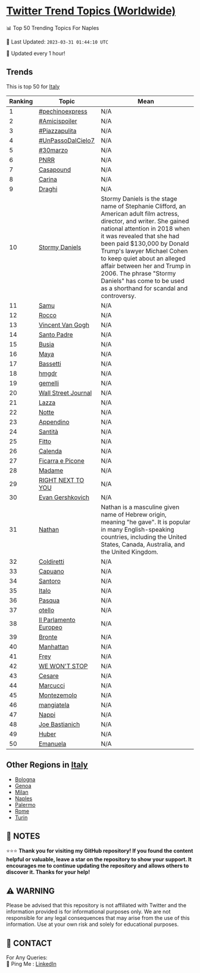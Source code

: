 [Twitter Trend Topics (Worldwide)](https://github.com/ErcinDedeoglu/Twitter-Trend-Topics)
==========


📊 Top 50 Trending Topics For Naples

📆 Last Updated: `2023-03-31 01:44:10 UTC`

🔧 Updated every 1 hour!


## Trends

This is top 50 for [Italy](</Italy>)

| Ranking | Topic | Mean |
| ------- | ------------ | ------------ |
| 1 | [#pechinoexpress](http://twitter.com/search?q=%23pechinoexpress) | N/A |
| 2 | [#Amicispoiler](http://twitter.com/search?q=%23Amicispoiler) | N/A |
| 3 | [#Piazzapulita](http://twitter.com/search?q=%23Piazzapulita) | N/A |
| 4 | [#UnPassoDalCielo7](http://twitter.com/search?q=%23UnPassoDalCielo7) | N/A |
| 5 | [#30marzo](http://twitter.com/search?q=%2330marzo) | N/A |
| 6 | [PNRR](http://twitter.com/search?q=PNRR) | N/A |
| 7 | [Casapound](http://twitter.com/search?q=Casapound) | N/A |
| 8 | [Carina](http://twitter.com/search?q=Carina) | N/A |
| 9 | [Draghi](http://twitter.com/search?q=Draghi) | N/A |
| 10 | [Stormy Daniels](http://twitter.com/search?q=Stormy+Daniels) | Stormy Daniels is the stage name of Stephanie Clifford, an American adult film actress, director, and writer. She gained national attention in 2018 when it was revealed that she had been paid $130,000 by Donald Trump's lawyer Michael Cohen to keep quiet about an alleged affair between her and Trump in 2006. The phrase "Stormy Daniels" has come to be used as a shorthand for scandal and controversy. |
| 11 | [Samu](http://twitter.com/search?q=Samu) | N/A |
| 12 | [Rocco](http://twitter.com/search?q=Rocco) | N/A |
| 13 | [Vincent Van Gogh](http://twitter.com/search?q=Vincent+Van+Gogh) | N/A |
| 14 | [Santo Padre](http://twitter.com/search?q=Santo+Padre) | N/A |
| 15 | [Busia](http://twitter.com/search?q=Busia) | N/A |
| 16 | [Maya](http://twitter.com/search?q=Maya) | N/A |
| 17 | [Bassetti](http://twitter.com/search?q=Bassetti) | N/A |
| 18 | [hmgdr](http://twitter.com/search?q=hmgdr) | N/A |
| 19 | [gemelli](http://twitter.com/search?q=gemelli) | N/A |
| 20 | [Wall Street Journal](http://twitter.com/search?q=Wall+Street+Journal) | N/A |
| 21 | [Lazza](http://twitter.com/search?q=Lazza) | N/A |
| 22 | [Notte](http://twitter.com/search?q=Notte) | N/A |
| 23 | [Appendino](http://twitter.com/search?q=Appendino) | N/A |
| 24 | [Santità](http://twitter.com/search?q=Santit%c3%a0) | N/A |
| 25 | [Fitto](http://twitter.com/search?q=Fitto) | N/A |
| 26 | [Calenda](http://twitter.com/search?q=Calenda) | N/A |
| 27 | [Ficarra e Picone](http://twitter.com/search?q=Ficarra+e+Picone) | N/A |
| 28 | [Madame](http://twitter.com/search?q=Madame) | N/A |
| 29 | [RIGHT NEXT TO YOU](http://twitter.com/search?q=RIGHT+NEXT+TO+YOU) | N/A |
| 30 | [Evan Gershkovich](http://twitter.com/search?q=Evan+Gershkovich) | N/A |
| 31 | [Nathan](http://twitter.com/search?q=Nathan) | Nathan is a masculine given name of Hebrew origin, meaning "he gave". It is popular in many English-speaking countries, including the United States, Canada, Australia, and the United Kingdom. |
| 32 | [Coldiretti](http://twitter.com/search?q=Coldiretti) | N/A |
| 33 | [Capuano](http://twitter.com/search?q=Capuano) | N/A |
| 34 | [Santoro](http://twitter.com/search?q=Santoro) | N/A |
| 35 | [Italo](http://twitter.com/search?q=Italo) | N/A |
| 36 | [Pasqua](http://twitter.com/search?q=Pasqua) | N/A |
| 37 | [otello](http://twitter.com/search?q=otello) | N/A |
| 38 | [Il Parlamento Europeo](http://twitter.com/search?q=Il+Parlamento+Europeo) | N/A |
| 39 | [Bronte](http://twitter.com/search?q=Bronte) | N/A |
| 40 | [Manhattan](http://twitter.com/search?q=Manhattan) | N/A |
| 41 | [Frey](http://twitter.com/search?q=Frey) | N/A |
| 42 | [WE WON'T STOP](http://twitter.com/search?q=WE+WON%27T+STOP) | N/A |
| 43 | [Cesare](http://twitter.com/search?q=Cesare) | N/A |
| 44 | [Marcucci](http://twitter.com/search?q=Marcucci) | N/A |
| 45 | [Montezemolo](http://twitter.com/search?q=Montezemolo) | N/A |
| 46 | [mangiatela](http://twitter.com/search?q=mangiatela) | N/A |
| 47 | [Nappi](http://twitter.com/search?q=Nappi) | N/A |
| 48 | [Joe Bastianich](http://twitter.com/search?q=Joe+Bastianich) | N/A |
| 49 | [Huber](http://twitter.com/search?q=Huber) | N/A |
| 50 | [Emanuela](http://twitter.com/search?q=Emanuela) | N/A |



## Other Regions in [Italy](</Italy>)

* [Bologna](</Italy/Bologna.md>)
* [Genoa](</Italy/Genoa.md>)
* [Milan](</Italy/Milan.md>)
* [Naples](</Italy/Naples.md>)
* [Palermo](</Italy/Palermo.md>)
* [Rome](</Italy/Rome.md>)
* [Turin](</Italy/Turin.md>)



## 📝 NOTES

⭐⭐⭐ **Thank you for visiting my GitHub repository! If you found the content helpful or valuable, leave a star on the repository to show your support. It encourages me to continue updating the repository and allows others to discover it. Thanks for your help!**


## ⚠️ WARNING

Please be advised that this repository is not affiliated with Twitter and the information provided is for informational purposes only. We are not responsible for any legal consequences that may arise from the use of this information. Use at your own risk and solely for educational purposes.


## 📨 CONTACT

 For Any Queries:  
            🏓 Ping Me : [LinkedIn](https://www.linkedin.com/in/ercindedeoglu/)
